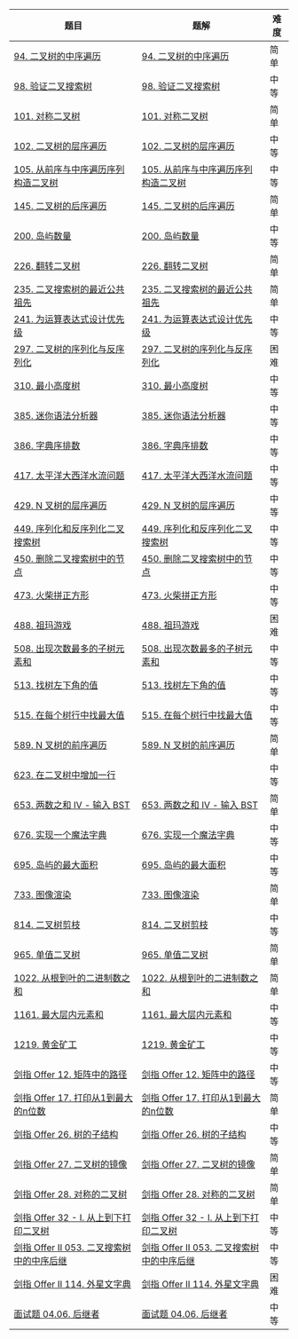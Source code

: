 | 题目                                                         | 题解                                                         | 难度 |
| ------------------------------------------------------------ | ------------------------------------------------------------ | ---- |
| [94. 二叉树的中序遍历](https://leetcode.cn/problems/binary-tree-inorder-traversal/) | [94. 二叉树的中序遍历](https://github.com/ZonzeeLi/LeetCode/blob/master/index/91-100/94.%20%E4%BA%8C%E5%8F%89%E6%A0%91%E7%9A%84%E4%B8%AD%E5%BA%8F%E9%81%8D%E5%8E%86.md) | 简单 |
| [98. 验证二叉搜索树](https://leetcode.cn/problems/validate-binary-search-tree/) | [98. 验证二叉搜索树](https://github.com/ZonzeeLi/LeetCode/blob/master/index/91-100/98.%20%E9%AA%8C%E8%AF%81%E4%BA%8C%E5%8F%89%E6%90%9C%E7%B4%A2%E6%A0%91.md) | 中等 |
| [101. 对称二叉树](https://leetcode-cn.com/problems/symmetric-tree/) | [101. 对称二叉树](https://github.com/ZonzeeLi/LeetCode/blob/master/index/101-110/101.%20%E5%AF%B9%E7%A7%B0%E4%BA%8C%E5%8F%89%E6%A0%91.md) | 简单 |
| [102. 二叉树的层序遍历](https://leetcode.cn/problems/binary-tree-level-order-traversal/) | [102. 二叉树的层序遍历](https://github.com/ZonzeeLi/LeetCode/blob/master/index/101-110/102.%20%E4%BA%8C%E5%8F%89%E6%A0%91%E7%9A%84%E5%B1%82%E5%BA%8F%E9%81%8D%E5%8E%86.md) | 中等 |
| [105. 从前序与中序遍历序列构造二叉树](https://leetcode.cn/problems/construct-binary-tree-from-preorder-and-inorder-traversal/) | [105. 从前序与中序遍历序列构造二叉树](https://github.com/ZonzeeLi/LeetCode/blob/master/index/101-110/105.%20%E4%BB%8E%E5%89%8D%E5%BA%8F%E4%B8%8E%E4%B8%AD%E5%BA%8F%E9%81%8D%E5%8E%86%E5%BA%8F%E5%88%97%E6%9E%84%E9%80%A0%E4%BA%8C%E5%8F%89%E6%A0%91.md) | 中等 |
| [145. 二叉树的后序遍历](https://leetcode.cn/problems/binary-tree-postorder-traversal/) | [145. 二叉树的后序遍历](https://github.com/ZonzeeLi/LeetCode/blob/master/index/141-150/145.%20%E4%BA%8C%E5%8F%89%E6%A0%91%E7%9A%84%E5%90%8E%E5%BA%8F%E9%81%8D%E5%8E%86.md) | 简单 |
| [200. 岛屿数量](https://leetcode.cn/problems/number-of-islands/) | [200. 岛屿数量](https://github.com/ZonzeeLi/LeetCode/blob/master/index/191-200/200.%20%E5%B2%9B%E5%B1%BF%E6%95%B0%E9%87%8F.md) | 中等 |
| [226. 翻转二叉树](https://leetcode-cn.com/problems/invert-binary-tree/) | [226. 翻转二叉树](https://github.com/ZonzeeLi/LeetCode/blob/master/index/221-230/226.%20%E7%BF%BB%E8%BD%AC%E4%BA%8C%E5%8F%89%E6%A0%91.md) | 简单 |
| [235. 二叉搜索树的最近公共祖先](https://leetcode.cn/problems/lowest-common-ancestor-of-a-binary-search-tree/) | [235. 二叉搜索树的最近公共祖先](https://github.com/ZonzeeLi/LeetCode/blob/master/index/231-240/235.%20%E4%BA%8C%E5%8F%89%E6%90%9C%E7%B4%A2%E6%A0%91%E7%9A%84%E6%9C%80%E8%BF%91%E5%85%AC%E5%85%B1%E7%A5%96%E5%85%88.md) | 简单 |
| [241. 为运算表达式设计优先级](https://leetcode.cn/problems/different-ways-to-add-parentheses/) | [241. 为运算表达式设计优先级](https://github.com/ZonzeeLi/LeetCode/blob/master/index/241-250/241.%20%E4%B8%BA%E8%BF%90%E7%AE%97%E8%A1%A8%E8%BE%BE%E5%BC%8F%E8%AE%BE%E8%AE%A1%E4%BC%98%E5%85%88%E7%BA%A7.md) | 中等 |
| [297. 二叉树的序列化与反序列化](https://leetcode.cn/problems/serialize-and-deserialize-binary-tree/) | [297. 二叉树的序列化与反序列化](https://github.com/ZonzeeLi/LeetCode/blob/master/index/291-300/297.%20%E4%BA%8C%E5%8F%89%E6%A0%91%E7%9A%84%E5%BA%8F%E5%88%97%E5%8C%96%E4%B8%8E%E5%8F%8D%E5%BA%8F%E5%88%97%E5%8C%96.md) | 困难 |
| [310. 最小高度树](https://leetcode-cn.com/problems/minimum-height-trees/) | [310. 最小高度树](https://github.com/ZonzeeLi/LeetCode/blob/master/index/301-310/310.%20%E6%9C%80%E5%B0%8F%E9%AB%98%E5%BA%A6%E6%A0%91.md) | 中等 |
| [385. 迷你语法分析器](https://leetcode-cn.com/problems/mini-parser/) | [385. 迷你语法分析器](https://github.com/ZonzeeLi/LeetCode/blob/master/index/381-390/385.%20%E8%BF%B7%E4%BD%A0%E8%AF%AD%E6%B3%95%E5%88%86%E6%9E%90%E5%99%A8.md) | 中等 |
| [386. 字典序排数](https://leetcode-cn.com/problems/lexicographical-numbers/) | [386. 字典序排数](https://github.com/ZonzeeLi/LeetCode/blob/master/index/381-390/386.%20%E5%AD%97%E5%85%B8%E5%BA%8F%E6%8E%92%E6%95%B0.md) | 中等 |
| [417. 太平洋大西洋水流问题](https://leetcode-cn.com/problems/pacific-atlantic-water-flow/) | [417. 太平洋大西洋水流问题](https://github.com/ZonzeeLi/LeetCode/blob/master/index/411-420/417.%20%E5%A4%AA%E5%B9%B3%E6%B4%8B%E5%A4%A7%E8%A5%BF%E6%B4%8B%E6%B0%B4%E6%B5%81%E9%97%AE%E9%A2%98.md) | 中等 |
| [429. N 叉树的层序遍历](https://leetcode-cn.com/problems/n-ary-tree-level-order-traversal/) | [429. N 叉树的层序遍历](https://github.com/ZonzeeLi/LeetCode/blob/master/index/421-430/429.%20N%20%E5%8F%89%E6%A0%91%E7%9A%84%E5%B1%82%E5%BA%8F%E9%81%8D%E5%8E%86.md) | 中等 |
| [449. 序列化和反序列化二叉搜索树](https://leetcode.cn/problems/serialize-and-deserialize-bst/) | [449. 序列化和反序列化二叉搜索树](https://github.com/ZonzeeLi/LeetCode/blob/master/index/441-450/449.%20%E5%BA%8F%E5%88%97%E5%8C%96%E5%92%8C%E5%8F%8D%E5%BA%8F%E5%88%97%E5%8C%96%E4%BA%8C%E5%8F%89%E6%90%9C%E7%B4%A2%E6%A0%91.md) | 中等 |
| [450. 删除二叉搜索树中的节点](https://leetcode.cn/problems/delete-node-in-a-bst/) | [450. 删除二叉搜索树中的节点](https://github.com/ZonzeeLi/LeetCode/blob/master/index/441-450/450.%20%E5%88%A0%E9%99%A4%E4%BA%8C%E5%8F%89%E6%90%9C%E7%B4%A2%E6%A0%91%E4%B8%AD%E7%9A%84%E8%8A%82%E7%82%B9.md) | 中等 |
| [473. 火柴拼正方形](https://leetcode.cn/problems/matchsticks-to-square/) | [473. 火柴拼正方形](https://github.com/ZonzeeLi/LeetCode/blob/master/index/471-480/473.%20%E7%81%AB%E6%9F%B4%E6%8B%BC%E6%AD%A3%E6%96%B9%E5%BD%A2.md) | 中等 |
| [488. 祖玛游戏](https://leetcode-cn.com/problems/zuma-game/) | [488. 祖玛游戏](https://github.com/ZonzeeLi/LeetCode/blob/master/index/481-490/488.%20%E7%A5%96%E7%8E%9B%E6%B8%B8%E6%88%8F.md) | 困难 |
| [508. 出现次数最多的子树元素和](https://leetcode.cn/problems/most-frequent-subtree-sum/) | [508. 出现次数最多的子树元素和](https://github.com/ZonzeeLi/LeetCode/blob/master/index/501-510/508.%20%E5%87%BA%E7%8E%B0%E6%AC%A1%E6%95%B0%E6%9C%80%E5%A4%9A%E7%9A%84%E5%AD%90%E6%A0%91%E5%85%83%E7%B4%A0%E5%92%8C.md) | 中等 |
| [513. 找树左下角的值](https://leetcode.cn/problems/find-bottom-left-tree-value/) | [513. 找树左下角的值](https://github.com/ZonzeeLi/LeetCode/blob/master/index/511-520/513.%20%E6%89%BE%E6%A0%91%E5%B7%A6%E4%B8%8B%E8%A7%92%E7%9A%84%E5%80%BC.md) | 中等 |
| [515. 在每个树行中找最大值](https://leetcode.cn/problems/find-largest-value-in-each-tree-row/) | [515. 在每个树行中找最大值](https://github.com/ZonzeeLi/LeetCode/blob/master/index/511-520/515.%20%E5%9C%A8%E6%AF%8F%E4%B8%AA%E6%A0%91%E8%A1%8C%E4%B8%AD%E6%89%BE%E6%9C%80%E5%A4%A7%E5%80%BC.md) | 中等 |
| [589. N 叉树的前序遍历](https://leetcode.cn/problems/n-ary-tree-preorder-traversal/) | [589. N 叉树的前序遍历](https://github.com/ZonzeeLi/LeetCode/blob/master/index/581-590/589.%20N%20%E5%8F%89%E6%A0%91%E7%9A%84%E5%89%8D%E5%BA%8F%E9%81%8D%E5%8E%86.md) | 简单 |
| [623. 在二叉树中增加一行](https://leetcode.cn/problems/add-one-row-to-tree/) |                                                              | 中等 |
| [653. 两数之和 IV - 输入 BST](https://leetcode-cn.com/problems/two-sum-iv-input-is-a-bst/) | [653. 两数之和 IV - 输入 BST](https://github.com/ZonzeeLi/LeetCode/blob/master/index/651-660/653.%20%E4%B8%A4%E6%95%B0%E4%B9%8B%E5%92%8C%20IV%20-%20%E8%BE%93%E5%85%A5%20BST.md) | 简单 |
| [676. 实现一个魔法字典](https://leetcode.cn/problems/implement-magic-dictionary/) | [676. 实现一个魔法字典](https://github.com/ZonzeeLi/LeetCode/blob/master/index/671-680/676.%20%E5%AE%9E%E7%8E%B0%E4%B8%80%E4%B8%AA%E9%AD%94%E6%B3%95%E5%AD%97%E5%85%B8.md) | 中等 |
| [695. 岛屿的最大面积](https://leetcode-cn.com/problems/max-area-of-island/) | [695. 岛屿的最大面积](https://github.com/ZonzeeLi/LeetCode/blob/master/index/691-700/695.%20%E5%B2%9B%E5%B1%BF%E7%9A%84%E6%9C%80%E5%A4%A7%E9%9D%A2%E7%A7%AF.md) | 中等 |
| [733. 图像渲染](https://leetcode.cn/problems/flood-fill/)    | [733. 图像渲染](https://github.com/ZonzeeLi/LeetCode/blob/master/index/731-740/733.%20%E5%9B%BE%E5%83%8F%E6%B8%B2%E6%9F%93.md) | 简单 |
| [814. 二叉树剪枝](https://leetcode.cn/problems/binary-tree-pruning/) | [814. 二叉树剪枝](https://github.com/ZonzeeLi/LeetCode/blob/master/index/811-820/814.%20%E4%BA%8C%E5%8F%89%E6%A0%91%E5%89%AA%E6%9E%9D.md) | 中等 |
| [965. 单值二叉树](https://leetcode.cn/problems/univalued-binary-tree/) | [965. 单值二叉树](https://github.com/ZonzeeLi/LeetCode/blob/master/index/961-970/965.%20%E5%8D%95%E5%80%BC%E4%BA%8C%E5%8F%89%E6%A0%91.md) | 简单 |
| [1022. 从根到叶的二进制数之和](https://leetcode.cn/problems/sum-of-root-to-leaf-binary-numbers/) | [1022. 从根到叶的二进制数之和](https://github.com/ZonzeeLi/LeetCode/blob/master/index/1021-1030/1022.%20%E4%BB%8E%E6%A0%B9%E5%88%B0%E5%8F%B6%E7%9A%84%E4%BA%8C%E8%BF%9B%E5%88%B6%E6%95%B0%E4%B9%8B%E5%92%8C.md) | 简单 |
| [1161. 最大层内元素和](https://leetcode.cn/problems/maximum-level-sum-of-a-binary-tree/) | [1161. 最大层内元素和](https://github.com/ZonzeeLi/LeetCode/blob/master/index/1161-1170/1161.%20%E6%9C%80%E5%A4%A7%E5%B1%82%E5%86%85%E5%85%83%E7%B4%A0%E5%92%8C.md) | 中等 |
| [1219. 黄金矿工](https://leetcode-cn.com/problems/path-with-maximum-gold/) | [1219. 黄金矿工](https://github.com/ZonzeeLi/LeetCode/blob/master/index/1211-1220/1219.%20%E9%BB%84%E9%87%91%E7%9F%BF%E5%B7%A5.md) | 中等 |
| [剑指 Offer 12. 矩阵中的路径](https://leetcode-cn.com/problems/ju-zhen-zhong-de-lu-jing-lcof/) | [剑指 Offer 12. 矩阵中的路径](https://github.com/ZonzeeLi/LeetCode/blob/master/index/%E5%89%91%E6%8C%87Offer/%E5%89%91%E6%8C%87%20Offer%2012.%20%E7%9F%A9%E9%98%B5%E4%B8%AD%E7%9A%84%E8%B7%AF%E5%BE%84.md) | 中等 |
| [剑指 Offer 17. 打印从1到最大的n位数](https://leetcode.cn/problems/da-yin-cong-1dao-zui-da-de-nwei-shu-lcof/) | [剑指 Offer 17. 打印从1到最大的n位数](https://github.com/ZonzeeLi/LeetCode/blob/master/index/%E5%89%91%E6%8C%87Offer/%E5%89%91%E6%8C%87%20Offer%2017.%20%E6%89%93%E5%8D%B0%E4%BB%8E1%E5%88%B0%E6%9C%80%E5%A4%A7%E7%9A%84n%E4%BD%8D%E6%95%B0.md) | 简单 |
| [剑指 Offer 26. 树的子结构](https://leetcode-cn.com/problems/shu-de-zi-jie-gou-lcof/) | [剑指 Offer 26. 树的子结构](https://github.com/ZonzeeLi/LeetCode/blob/master/index/%E5%89%91%E6%8C%87Offer/%E5%89%91%E6%8C%87%20Offer%2026.%20%E6%A0%91%E7%9A%84%E5%AD%90%E7%BB%93%E6%9E%84.md) | 中等 |
| [剑指 Offer 27. 二叉树的镜像](https://leetcode-cn.com/problems/er-cha-shu-de-jing-xiang-lcof/) | [剑指 Offer 27. 二叉树的镜像](https://github.com/ZonzeeLi/LeetCode/blob/master/index/%E5%89%91%E6%8C%87Offer/%E5%89%91%E6%8C%87%20Offer%2027.%20%E4%BA%8C%E5%8F%89%E6%A0%91%E7%9A%84%E9%95%9C%E5%83%8F.md) | 简单 |
| [剑指 Offer 28. 对称的二叉树](https://leetcode-cn.com/problems/dui-cheng-de-er-cha-shu-lcof/) | [剑指 Offer 28. 对称的二叉树](https://github.com/ZonzeeLi/LeetCode/blob/master/index/%E5%89%91%E6%8C%87Offer/%E5%89%91%E6%8C%87%20Offer%2028.%20%E5%AF%B9%E7%A7%B0%E7%9A%84%E4%BA%8C%E5%8F%89%E6%A0%91.md) | 简单 |
| [剑指 Offer 32 - I. 从上到下打印二叉树](https://leetcode-cn.com/problems/cong-shang-dao-xia-da-yin-er-cha-shu-lcof/) | [剑指 Offer 32 - I. 从上到下打印二叉树](https://github.com/ZonzeeLi/LeetCode/blob/master/index/%E5%89%91%E6%8C%87Offer/%E5%89%91%E6%8C%87%20Offer%2032%20-%20I.%20%E4%BB%8E%E4%B8%8A%E5%88%B0%E4%B8%8B%E6%89%93%E5%8D%B0%E4%BA%8C%E5%8F%89%E6%A0%91.md) | 中等 |
| [剑指 Offer II 053. 二叉搜索树中的中序后继](https://leetcode.cn/problems/P5rCT8/) | [剑指 Offer II 053. 二叉搜索树中的中序后继](https://github.com/ZonzeeLi/LeetCode/blob/master/index/%E5%89%91%E6%8C%87Offer%20%E2%85%A1/%E5%89%91%E6%8C%87%20Offer%20II%20053.%20%E4%BA%8C%E5%8F%89%E6%90%9C%E7%B4%A2%E6%A0%91%E4%B8%AD%E7%9A%84%E4%B8%AD%E5%BA%8F%E5%90%8E%E7%BB%A7.md) | 中等 |
| [剑指 Offer II 114. 外星文字典](https://leetcode.cn/problems/Jf1JuT/) | [剑指 Offer II 114. 外星文字典](https://github.com/ZonzeeLi/LeetCode/blob/master/index/%E5%89%91%E6%8C%87Offer%20%E2%85%A1/%E5%89%91%E6%8C%87%20Offer%20II%20114.%20%E5%A4%96%E6%98%9F%E6%96%87%E5%AD%97%E5%85%B8.md) | 困难 |
| [面试题 04.06. 后继者](https://leetcode.cn/problems/successor-lcci/) | [面试题 04.06. 后继者](https://github.com/ZonzeeLi/LeetCode/blob/master/index/%E7%A8%8B%E5%BA%8F%E5%91%98%E9%9D%A2%E8%AF%95%E9%87%91%E5%85%B8/%E9%9D%A2%E8%AF%95%E9%A2%98%2004.06.%20%E5%90%8E%E7%BB%A7%E8%80%85.md) | 中等 |

